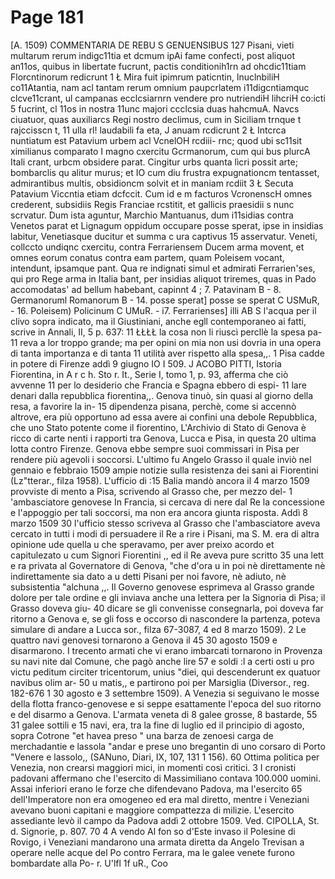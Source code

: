 # Page 181

[A. 1509) COMMENTARIA DE REBU S GENUENSIBUS 127 Pisani, vieti multarum rerum indigc11tia et dcmum ipAi fame confecti, post aliquot an11os, quibus in libertate fucrunt, pactis conditionih1rn ad ohcdic11tiam Florcntinorum redicrunt 1 Ł Mira fuit ipimrum paticntin, lnuclnbiliH co11Atantia, nam acl tantam rerum omnium paupcrlatem i11digcntiamquc clcve11crant, ul campanas ecclcsiarnrn vendere pro nutriendiH lihcriH co:icti 5 fucrint, cl 11os in nostra 11unc majori ccclcsia duas hahcmuA. Navcs ciuatuor, quas auxiliarcs Regi nostro declimus, cum in Siciliam trnque t rajccisscn t, 11 ulla rl! laudabili fa eta, J anuam rcdicrunt 2 Ł Intcrca nuntiatum est Patavium urbem acl VcnelOH rcdiii- rnc; quod ubi sc11sit ximilianus comparato I magno cxercitu Gcrmanorum, cum qui bus plurcA Itali crant, urbcm obsidere parat. Cingitur urbs quanta lìcri possit arte; bombarclis qu alitur murus; et IO cum diu frustra expugnationcm tentasset, admirantibus multis, obsidioncm solvit et in maniam rcdiit 3 Ł Secuta Patavium Viccntia etiam dcfccit. Cum id e m facturos VcronenscH omnes crederent, subsidiis Regis Franciae rcstitit, et gallicis praesidii s nunc scrvatur. Dum ista aguntur, Marchio Mantuanus, dum i11sidias contra Venetos parat et Lignagum oppidum occupare posse sperat, ipse in insidias labitur, Venetiasque ducitur et summa c ura captivus 15 asservatur. Veneti, collccto undiqnc cxercitu, contra Ferrariensem Ducem arma movent, et omnes eorum conatus contra eam partem, quam Poleisem vocant, intendunt, ipsamque pant. Qua re indignati simul et admirati Ferrarien'ses, qui pro Rege arma in Italia bant, per insidias aliquot triremes, quas in Pado accomodatas' ad bellum habebant, capinnt 4 ; 7. Patavinam B - 8. Germanoruml Romanorum B - 14. posse sperat] posse se sperat C USMuR, - 16. Poleisem) Policinum C UMuR. - i7. Ferrarienses] illi AB S l'acqua per il clivo sopra indicato, ma il Giustiniani, anche egll contemporaneo ai fatti, scrive in Annali, II, 5 p. 637: 11 ŁŁŁŁ la cosa non li riuscì percllè la spesa pa- 11 reva a lor troppo grande; ma per opini on mia non usi dovria in una opera di tanta importanza e di tanta 11 utilità aver rispetto alla spesa,,. 1 Pisa cadde in potere di Firenze addì 9 giugno IO I 509. J ACOBO PITTI, Istoria Fiorentina, in A r c h. Sto r. It., Serie I, tomo 1, p. 93, afferma che ciò avvenne 11 per lo desiderio che Francia e Spagna ebbero di espi- 11 lare denari dalla repubblica fiorentina,,. Genova tinuò, sin quasi al giorno della resa, a favorire la in- 15 dipendenza pisana, perchè, come si accennò altrove, era più opportuno ad essa avere ai confini una debole Repubblica, che uno Stato potente come il fiorentino, L'Archivio di Stato di Genova è ricco di carte nenti i rapporti tra Genova, Lucca e Pisa, in questa 20 ultima lotta contro Firenze. Genova ebbe sempre suoi commissari in Pisa per rendere più agevoli i soccorsi. L'ultimo fu Angelo Grasso il quale inviò nel gennaio e febbraio 1509 ampie notizie sulla resistenza dei sani ai Fiorentini (Lz"tterar., filza 1958). L'ufficio di :15 Balia mandò ancora il 4 marzo 1509 provviste di mento a Pisa, scrivendo al Grasso che, per mezzo del- 1 'ambasciatore genovese In Francia, si cercava di nere dal Re la concessione e l'appoggio per tali soccorsi, ma non era ancora giunta risposta. Addì 8 marzo 1509 30 l'ufficio stesso scriveva al Grasso che l'ambasciatore aveva cercato in tutti i modi di persuadere il Re a rire i Pisani, ma S. M. era di altra opinione ude quella u che speravamo, per aver preixo acordo et capitulezato u cum Signori Fiorentini ,, ed il Re aveva pure scritto 35 una lett e ra privata al Governatore di Genova, "che d'ora u in poi nè direttamente nè indirettamente sia dato a u detti Pisani per noi favore, nè adiuto, nè subsistentia "alchuna ,,. Il Governo genovese esprimeva al Grasso grande dolore per tale ordine e gli inviava anche una lettera per la Signoria di Pisa; il Grasso doveva giu- 40 dicare se gli convenisse consegnarla, poi doveva far ritorno a Genova e, se gli foss e occorso di nascondere la partenza, poteva simulare di andare a Lucca sor., filza 67-3087, 4 ed 8 marzo 1509). 2 Le quattro navi genovesi tornarono a Genova il 45 30 agosto 1509 e disarmarono. I trecento armati che vi erano imbarcati tornarono in Provenza su navi nite dal Comune, che pagò anche lire 57 e soldi :l a certi osti u pro victu peditum circiter tricentorum, unius "diei, qui descenderunt ex quatuor navibus olim ar- 50 u matis,, e partirono poi per Marsiglia (Diversor., reg. 182-676 1 30 agosto e 3 settembre 1509). A Venezia si seguivano le mosse della flotta franco-genovese e si seppe esattamente l'epoca del suo ritorno e del disarmo a Genova. L'armata veneta di 8 galee grosse, 8 bastarde, 55 31 galee sottili e 15 navi, era, tra la fine di luglio ed il principio di agosto, sopra Cotrone "et havea preso " una barza de zenoesi carga de merchadantie e lassola "andar e prese uno bregantin di uno corsaro di Porto "Venere e lassolo,, (SANuno, Diari, IX, 107, 131 1 156). 60 Ottima politica per Venezia, non crearsi maggiori mici, in momenti così critici. 3 I cronisti padovani affermano che l'esercito di Massimiliano contava 100.000 uomini. Assai inferiori erano le forze che difendevano Padova, ma l'esercito 65 dell'Imperatore non era omogeneo ed era mal diretto, mentre i Veneziani avevano buoni capitani e maggiore compattezza di milizie. L'esercito assediante levò il campo da Padova addì 2 ottobre 1509. Ved. CIPOLLA, St. d. Signorie, p. 807. 70 4 A vendo Al fon so d'Este invaso il Polesine di Rovigo, i Veneziani mandarono una armata diretta da Angelo Trevisan a operare nelle acque del Po contro Ferrara, ma le galee venete furono bombardate alla Po- r. U'lfl 1f uR., Coo